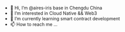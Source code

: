 - 👋 Hi, I’m @aires-iris base in Chengdu China 
- 👀 I’m interested in Cloud Native && Web3
- 🌱 I’m currently learning smart contract development
- 📫 How to reach me ...

<!---
aires-iris/aires-iris is a ✨ special ✨ repository because its `README.md` (this file) appears on your GitHub profile.
You can click the Preview link to take a look at your changes.
--->
